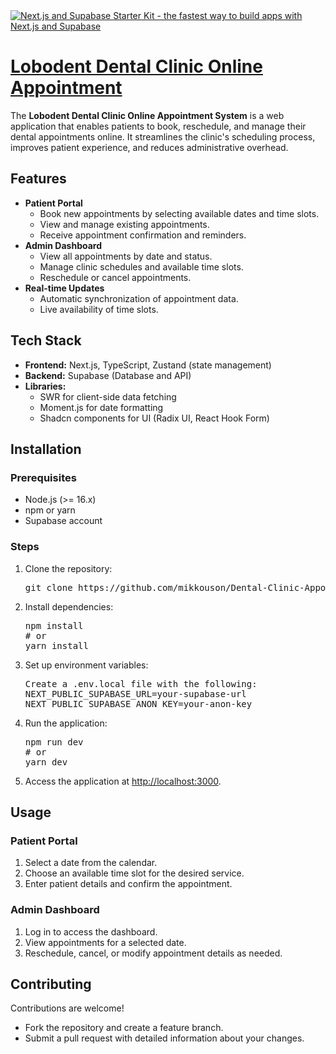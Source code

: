 <!DOCTYPE html>
<html lang="en">
<head>
  <meta charset="UTF-8">
  <meta name="viewport" content="width=device-width, initial-scale=1.0">

</head>
<body>
  <a href="https://demo-nextjs-with-supabase.vercel.app/">
  <img alt="Next.js and Supabase Starter Kit - the fastest way to build apps with Next.js and Supabase" src="https://demo-nextjs-with-supabase.vercel.app/opengraph-image.png">
  <h1>Lobodent Dental Clinic Online Appointment</h1>
</a>

  <p>The <strong>Lobodent Dental Clinic Online Appointment System</strong> is a web application that enables patients to book, reschedule, and manage their dental appointments online. It streamlines the clinic's scheduling process, improves patient experience, and reduces administrative overhead.</p>

  <h2>Features</h2>
  <ul>
    <li><strong>Patient Portal</strong>
      <ul>
        <li>Book new appointments by selecting available dates and time slots.</li>
        <li>View and manage existing appointments.</li>
        <li>Receive appointment confirmation and reminders.</li>
      </ul>
    </li>
    <li><strong>Admin Dashboard</strong>
      <ul>
        <li>View all appointments by date and status.</li>
        <li>Manage clinic schedules and available time slots.</li>
        <li>Reschedule or cancel appointments.</li>
      </ul>
    </li>
    <li><strong>Real-time Updates</strong>
      <ul>
        <li>Automatic synchronization of appointment data.</li>
        <li>Live availability of time slots.</li>
      </ul>
    </li>
   
  </ul>

  <h2>Tech Stack</h2>
  <ul>
    <li><strong>Frontend:</strong> Next.js, TypeScript, Zustand (state management)</li>
    <li><strong>Backend:</strong> Supabase (Database and API)</li>
    <li><strong>Libraries:</strong>
      <ul>
        <li>SWR for client-side data fetching</li>
        <li>Moment.js for date formatting</li>
        <li>Shadcn components for UI (Radix UI, React Hook Form)</li>
      </ul>
    </li>
  </ul>

  <h2>Installation</h2>
  <h3>Prerequisites</h3>
  <ul>
    <li>Node.js (>= 16.x)</li>
    <li>npm or yarn</li>
    <li>Supabase account</li>
  </ul>

  <h3>Steps</h3>
  <ol>
    <li>Clone the repository:
      <pre>git clone https://github.com/mikkouson/Dental-Clinic-Appointment-Landing-Page.git</pre>
    </li>
    <li>Install dependencies:
      <pre>npm install
# or
yarn install</pre>
    </li>
    <li>Set up environment variables:
      <pre>Create a .env.local file with the following:
NEXT_PUBLIC_SUPABASE_URL=your-supabase-url
NEXT_PUBLIC_SUPABASE_ANON_KEY=your-anon-key</pre>
    </li>
    <li>Run the application:
      <pre>npm run dev
# or
yarn dev</pre>
    </li>
    <li>Access the application at <a href="http://localhost:3000" target="_blank">http://localhost:3000</a>.</li>
  </ol>

  <h2>Usage</h2>
  <h3>Patient Portal</h3>
  <ol>
    <li>Select a date from the calendar.</li>
    <li>Choose an available time slot for the desired service.</li>
    <li>Enter patient details and confirm the appointment.</li>
  </ol>

  <h3>Admin Dashboard</h3>
  <ol>
    <li>Log in to access the dashboard.</li>
    <li>View appointments for a selected date.</li>
    <li>Reschedule, cancel, or modify appointment details as needed.</li>
  </ol>

  <h2>Contributing</h2>
  <p>Contributions are welcome!</p>
  <ul>
    <li>Fork the repository and create a feature branch.</li>
    <li>Submit a pull request with detailed information about your changes.</li>
  </ul>

</body>
</html>
